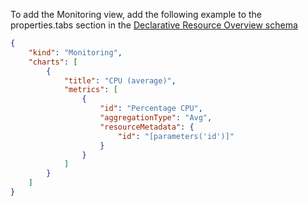 To add the Monitoring view, add the following example to the properties.tabs section in the [Declarative Resource Overview schema](../../../portalfx-declarative-overview.md#declarative-resource-overview-schema)

```json
{
    "kind": "Monitoring",
    "charts": [
        {
            "title": "CPU (average)",
            "metrics": [
                {
                    "id": "Percentage CPU",
                    "aggregationType": "Avg",
                    "resourceMetadata": {
                        "id": "[parameters('id')]"
                    }
                }
            ]
        }
    ]
}
```
